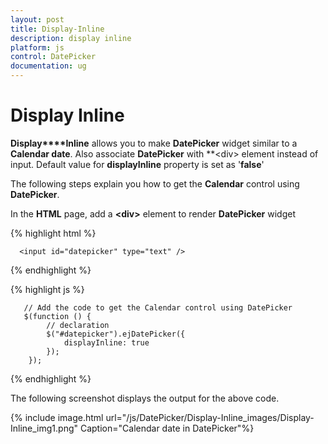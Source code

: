```yaml
---
layout: post
title: Display-Inline
description: display inline
platform: js
control: DatePicker
documentation: ug
---
```


# Display Inline

**Display****Inline** allows you to make **DatePicker** widget similar to a **Calendar date**. Also associate **DatePicker** with **&lt;div&gt; element instead of input. Default value for **displayInline** property is set as '**false**' 

The following steps explain you how to get the **Calendar** control using **DatePicker**.

In the **HTML** page, add a **&lt;div&gt;** element to render **DatePicker** widget


  {% highlight html %}

      <input id="datepicker" type="text" />
      
  {% endhighlight %}
  
  {% highlight js %}


       // Add the code to get the Calendar control using DatePicker
       $(function () {
            // declaration
            $("#datepicker").ejDatePicker({
                displayInline: true
            });
        });

  {% endhighlight %}




The following screenshot displays the output for the above code.

{% include image.html url="/js/DatePicker/Display-Inline_images/Display-Inline_img1.png" Caption="Calendar date in DatePicker"%}

